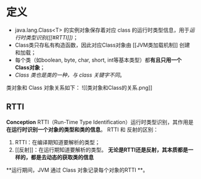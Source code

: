 # 定义
- java.lang.Class\<T> 的实例对象保存着对应 class 的运行时类型信息，用于*运行时类型识别([[#RTTI]])*；
- Class类只存私有构造函数，因此对应Class对象由 [[JVM类加载机制]] 创建和加载；
- 每个类（如boolean, byte, char, short, int等基本类型）都**有且只用一个Class对象**；
- *Class 类也是类的一种，与 class 关键字不同*。

类对象和 Class 对象关系如下：
![[类对象和Class的关系.png]]

## RTTI
**Conception**
RTTI（Run-Time Type Identification）运行时类型识别，其作用是**在运行时识别一个对象的类型和类的信息**。
RTTI 和 反射的区别：
1. RTTI：在编译期知道要解析的类型；
2.  [[反射]]：在运行期知道要解析的类型。
**无论是RTTI还是反射，其本质都是一样的，都是去动态的获取类的信息**

**运行期间，JVM 通过 Class 对象记录每个对象的RTTI **。



